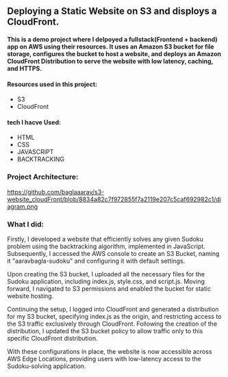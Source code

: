 ## Deploying a Static Website on S3 and disploys a CloudFront.

####  This is a demo project where I delpoyed a fullstack(Frontend + backend) app on AWS using their resources.  It uses an Amazon S3 bucket for file storage, configures the bucket to host a website, and deploys an Amazon CloudFront Distribution to serve the website with low latency, caching, and HTTPS.

#### Resources used in this project:
- S3 
- CloudFront

#### tech I hacve Used:
- HTML
- CSS
- JAVASCRIPT
- BACKTRACKING
### Project Architecture:
https://github.com/baglaaarav/s3-website_cloudFront/blob/8834a82c7f972855f7a2119e207c5caf692982c1/diagram.png

### What I did:

Firstly, I developed a website that efficiently solves any given Sudoku problem using the backtracking algorithm, implemented in JavaScript. Subsequently, I accessed the AWS console to create an S3 Bucket, naming it "aaravbagla-sudoku" and configuring it with default settings.

Upon creating the S3 bucket, I uploaded all the necessary files for the Sudoku application, including index.js, style.css, and script.js. Moving forward, I navigated to S3 permissions and enabled the bucket for static website hosting.

Continuing the setup, I logged into CloudFront and generated a distribution for my S3 bucket, specifying index.js as the origin, and restricting access to the S3 traffic exclusively through CloudFront. Following the creation of the distribution, I updated the S3 bucket policy to allow traffic only to this specific CloudFront distribution.

With these configurations in place, the website is now accessible across AWS Edge Locations, providing users with low-latency access to the Sudoku-solving application.
